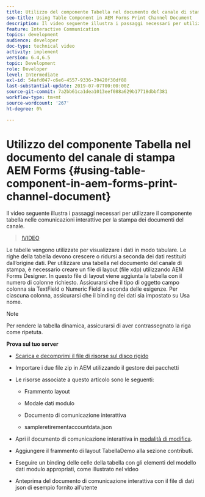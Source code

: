 ```yaml
---
title: Utilizzo del componente Tabella nel documento del canale di stampa AEM Forms
seo-title: Using Table Component in AEM Forms Print Channel Document
description: Il video seguente illustra i passaggi necessari per utilizzare il componente tabella nelle comunicazioni interattive per la stampa dei documenti del canale.
feature: Interactive Communication
topics: development
audience: developer
doc-type: technical video
activity: implement
version: 6.4,6.5
topic: Development
role: Developer
level: Intermediate
exl-id: 54afd047-c6e6-4557-9336-39420f30df88
last-substantial-update: 2019-07-07T00:00:00Z
source-git-commit: 7a2bb61ca1dea1013eef088a629b17718dbbf381
workflow-type: tm+mt
source-wordcount: '267'
ht-degree: 0%

---
```


# Utilizzo del componente Tabella nel documento del canale di stampa AEM Forms {#using-table-component-in-aem-forms-print-channel-document}

Il video seguente illustra i passaggi necessari per utilizzare il componente tabella nelle comunicazioni interattive per la stampa dei documenti del canale.

>[!VIDEO](https://video.tv.adobe.com/v/27769?quality=9&learn=on)

Le tabelle vengono utilizzate per visualizzare i dati in modo tabulare. Le righe della tabella devono crescere o ridursi a seconda dei dati restituiti dall’origine dati. Per utilizzare una tabella nel documento del canale di stampa, è necessario creare un file di layout (file xdp) utilizzando AEM Forms Designer. In questo file di layout viene aggiunta la tabella con il numero di colonne richiesto. Assicurarsi che il tipo di oggetto campo colonna sia TextField o Numeric Field a seconda delle esigenze. Per ciascuna colonna, assicurarsi che il binding dei dati sia impostato su Usa nome.

>[!NOTE]
>
>Per rendere la tabella dinamica, assicurarsi di aver contrassegnato la riga come ripetuta.

**Prova sul tuo server**

* [Scarica e decomprimi il file di risorse sul disco rigido](assets/usingtablesinprintchannel.zip)

* Importare i due file zip in AEM utilizzando il gestore dei pacchetti

* Le risorse associate a questo articolo sono le seguenti:

   * Frammento layout

   * Modale dati modulo

   * Documento di comunicazione interattiva
   * sampleretirementaccountdata.json

* Apri il documento di comunicazione interattiva in [modalità di modifica](http://localhost:4502/editor.html/content/forms/af/401kstatement/tablesinprintdocument/channels/print.html).

* Aggiungere il frammento di layout TabellaDemo alla sezione contributi.
* Eseguire un binding delle celle della tabella con gli elementi del modello dati modulo appropriati, come illustrato nel video

* Anteprima del documento di comunicazione interattiva con il file di dati json di esempio fornito all’utente
